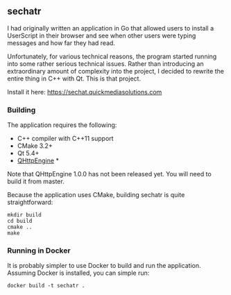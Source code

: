 ## sechatr

I had originally written an application in Go that allowed users to install a UserScript in their browser and see when other users were typing messages and how far they had read.

Unfortunately, for various technical reasons, the program started running into some rather serious technical issues. Rather than introducing an extraordinary amount of complexity into the project, I decided to rewrite the entire thing in C++ with Qt. This is that project.

Install it here: https://sechat.quickmediasolutions.com

### Building

The application requires the following:

- C++ compiler with C++11 support
- CMake 3.2+
- Qt 5.4+
- [QHttpEngine](https://github.com/nitroshare/qhttpengine) *

Note that QHttpEngine 1.0.0 has not been released yet. You will need to build it from master.

Because the application uses CMake, building sechatr is quite straightforward:

    mkdir build
    cd build
    cmake ..
    make

### Running in Docker

It is probably simpler to use Docker to build and run the application. Assuming Docker is installed, you can simple run:

    docker build -t sechatr .
